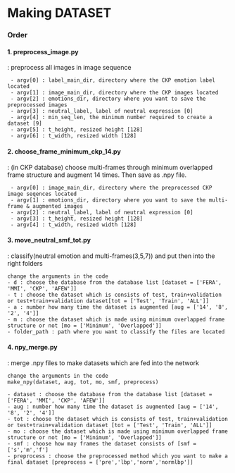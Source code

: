# Making DATASET

### Order

#### 1. preprocess_image.py
: preprocess all images in image sequence
 
 
     - argv[0] : label_main_dir, directory where the CKP emotion label located
     - argv[1] : image_main_dir, directory where the CKP images located
     - argv[2] : emotions_dir, directory where you want to save the preprocessed images
     - argv[3] : neutral_label, label of neutral expression [0]
     - argv[4] : min_seq_len, the minimum number required to create a dataset [9]
     - argv[5] : t_height, resized height [128]
     - argv[6] : t_width, resized width [128]


#### 2. choose_frame_minimum_ckp_14.py
: (in CKP database) choose multi-frames through minimum overlapped frame structure and augment 14 times. Then save as .npy file.


     - argv[0] : image_main_dir, directory where the preprocessed CKP image seqences located
     - argv[1] : emotions_dir, directory where you want to save the multi-frame & augmented images
     - argv[2] : neutral_label, label of neutral expression [0]
     - argv[3] : t_height, resized height [128]
     - argv[4] : t_width, resized width [128]


#### 3. move_neutral_smf_tot.py
: classify(neutral emotion and multi-frames(3,5,7)) and put then into the right folders


    change the arguments in the code
    - d : choose the database from the database list [dataset = ['FERA', 'MMI', 'CKP', 'AFEW']]
    - t : choose the dataset which is consists of test, train+validation or test+train+validation dataset[tot = ['Test', 'Train', 'ALL']]
    - a : number how many time the dataset is augmented [aug = ['14', '8', '2', '4']]
    - m : choose the dataset which is made using minimum overlapped frame structure or not [mo = ['Minimum', 'Overlapped']]
    - folder_path : path where you want to classify the files are located


#### 4. npy_merge.py
: merge .npy files to make datasets which are fed into the network


    change the arguments in the code
    make_npy(dataset, aug, tot, mo, smf, preprocess)
    
    - dataset : choose the database from the database list [dataset = ['FERA', 'MMI', 'CKP', 'AFEW']]
    - aug : number how many time the dataset is augmented [aug = ['14', '8', '2', '4']]
    - tot : choose the dataset which is consists of test, train+validation or test+train+validation dataset [tot = ['Test', 'Train', 'ALL']]
    - mo : choose the dataset which is made using minimum overlapped frame structure or not [mo = ['Minimum', 'Overlapped']]
    - smf : choose how may frames the dataset consists of [smf = ['s','m','f']
    - preprocess : choose the preprocessed method which you want to make a final dataset [preprocess = ['pre','lbp','norm','normlbp']]
